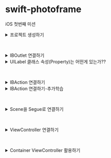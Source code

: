 # swift-photoframe
iOS 첫번째 미션

<details>
<summary>프로젝트 생성하기</summary>

## 주요 작업

- [x]  미션해결 저장소를 fork하고 clone한다.
- [x]  iOS 템플릿으로 프로젝트 생성한다.
- [x]  미션 해결하고 변경된 파일을 commit하고 원격 저장소에 push한다.
- [x]  GitHub 사이트에서 upstream 저장소에 PR 보낸다.
- [x]  PR 머지 이후 최종 버전을 로컬로 pull 가져온다.

## 학습 키워드

**Pull Request 하기 위한 과정들..**

1. Fork
2. clone, remote설정
3. branch 생성
4. 수정 작업 후 add, commit, push
5. Pull Request 생성
6. 코드리뷰, Merge Pull Reqest
7. Merge 이후 branch 삭제 및 동기화

**TabBarController :** 여러 뷰를 컨트롤러를 관리하는 컨테이너 뷰 컨트롤러

**ViewDidLoad :** 뷰의 컨트롤러가 메모리에 로드되고 난 후에 호출된다.

뷰의 로딩이 완료되었을 때, 시스템에 의해 자동으로 호출되기 때문에 초기화면을 구성하는 용도로 메서드를 주로 사용한다.

## 고민과 해결

첫 번째 Scene에 Custom Class를 ViewController지정하기
<img width="260" alt="스크린샷 2024-03-04 오후 5 04 06" src="https://github.com/joho2022/joho2022/assets/104732020/2a0f3841-bb56-4d27-9cd0-5a2cea5ff9e2">

## 결과
<img width="201" alt="스크린샷 2024-03-05 오후 12 13 33" src="https://github.com/joho2022/joho2022/assets/104732020/d189fa6c-c2ca-4561-a6a2-0508eca32d51">

## UITabBarController 와 UITabBar?
- UITabBarController
  
여러 뷰 컨트롤러를 관리하는 컨테이너 뷰 컨트롤러이다. 사용자가 탭 바의 탭을 선택하면, UITabBarController는 해당 탭에 연결된 뷰 컨트롤러의 뷰를 표시한다. ex) 사용자가 쉽게 접근할 수 있도록 하기 위해 사용한다.

- UITabBar

하나 이상의 탭 바 아이템을 표시하는 컨트롤이다. 일반적으로 하단 모서리에 위치하고, TabBar 내의 TabItem을 직접 추가, 삭제, 변경, 선택에 대한 응답을 제어하기 위해서는 delegate를 사용해야 한다.

## UITabBarController 와 UITabBar의 차이점
  UITabBarController는 탭 바 인터페이스를 가지는 컨테이너 뷰 컨트롤러이며,
  UITabBar는 단지 탭 바 UI 컴포넌트 자체를 나타내며, 탭 바 아이템의 선택과 관련된 동작은 직접 관리해야 한다.
  
  
## 관련 클래스
- UITabBarItem
탭 바에서 각 탭을 나타내는 아이템이다. 타이틀, 이미지, 선택된 이미지 등을 설정할 수 있다.

- UINavigationController
뷰 컨트롤러의 한 종류로, 네비게이션 스택 관리를 위해 사용된다.
ViewController는 계층을 이루면서 구성하고, 대표적으로 알려진 것이 NavigationController, TabBarController 이다..
 
</div>
</details>

&nbsp;

<details>
<summary>IBOutlet 연결하기</summary>

## 주요 작업

- [x]  First Scene에 있는 UILabel을 IBOutle으로 연결한다.
- [x]  연결한 아웃렛 변수에 값을 변경한다.
- [x]  firstLabel의 속성을 변경한다.

## 학습 키워드

**IBOutlet :** 스토리보드나 XIB 파일 내의 뷰와 같은 인터페이스 요소들을 코드 내의 변수나 상수에 연결할 수 있는 키워드

**Storyboard :** iOS와 macOS 앱 개발에 사용되는 시각적 도구로, Interface Builder의 일부

## 고민과 해결
<img width="260" alt="스크린샷 2024-03-05 오전 10 22 08" src="https://github.com/codesquad-members-2024/swift-photoframe/assets/104732020/dbbafe88-b152-4fcb-b275-44a6190d551f">
글자가 잘리는 현상 발생

- firstLabel.numberOfLines = 0 : 여러 줄의 텍스트를 표시할 수 있음, 현재 가로 줄을 해결해야하기 때문에 해결 안됨
- Label을 만들때 Label의 크기를 조절안해서 발생 → 크기를 조절함

## 결과
<img width="201" alt="스크린샷 2024-03-05 오후 12 13 33" src="https://github.com/joho2022/joho2022/assets/104732020/d189fa6c-c2ca-4561-a6a2-0508eca32d51">

</div>
</details>


<details>
<summary>UILabel 클래스 속성(Property)는 어떤게 있는가??</summary>

### text

레이블이 표시하는 기본 문자열, 이 속성을 통해 레이블에 표시될 텍스트를 넣을 수 있다

### **attributedText**

**NSAttributedString** 객체를 사용하여 문자열에 스타일을 적용할 수 있다.

1. example
<img width="290" alt="스크린샷 2024-03-05 오전 10 51 27" src="https://github.com/codesquad-members-2024/swift-photoframe/assets/104732020/229fdec5-8649-434e-a330-eccb35ccf35e">

```swift 
let fullText = firstLabel.text ?? ""
let attributedString = NSMutableAttributedString(string: fullText)
        
let range1 = (fullText as NSString).range(of: "KAI")
        
attributedString.addAttribute(.foregroundColor, value: UIColor.blue, range: range1)
        
let range2 = (fullText as NSString).range(of: "액자")
        
attributedString.addAttribute(.foregroundColor, value: UIColor.blue, range: range2)
firstLabel.attributedText = attributedString
```

### **textColor**

레이블 텍스트의 색상

- example
```swift
myLabel.textColor = UIColor.red

// RGB 값을 사용한 커스텀 색상
myLabel.textColor = UIColor(red: 0.1, green: 0.6, blue: 0.4, alpha: 1.0)
```

### **textAlignment**

텍스트의 수평 정렬을 결정한다.
![textAlignment](https://github.com/codesquad-members-2024/swift-photoframe/assets/104732020/8dd55150-eb03-471f-a218-c9cd3afd226e)

### **font**
```swift
// 기본 시스템 폰트 사용
firstLabel.font = UIFont.systemFont(ofSize: 40)

// 시스템 폰트 사용, 두께는 bold
firstLabel.font = UIFont.boldSystemFont(ofSize: 40)

// 시스템 폰트 사용, 두께는 semibold
firstLabel.font = UIFont.systemFont(ofSize: 40, weight: .semibold)

// 이탤릭 시스템 폰트 사용
firstLabel.font = UIFont.italicSystemFont(ofSize: 40)
```

### **lineBreakMode, lineBreakStrategy**

텍스트의 줄 바꿈 처리 방식을 결정하는 속성이다.

- **lineBreakMode**

UILabel이 여러 줄의 텍스트를 표시할 수 없을 때 줄바꿈을 결정한다.

```swift
.byWordWrapping: 단어 단위로 줄바꿈, 가장 기본적인 줄 바꿈 방식
.byCharWrapping: 문자 단위로 줄바꿈
.byClipping: 텍스트가 레이블 경계를 넘어가면 잘라낸다.
.byTruncatingHead: 텍스트의 앞부분을 생략하고 끝부분을 보여준다.
.byTruncatingTail: 텍스트의 끝부분을 생략한다.
.byTruncatingMiddle: 텍스트의 중간을 생략하고 앞뒤를 보여준다.
```

- **lineBreakStrategy**

iOS 13.0 이상에서 도입되었다. 텍스트의 줄바꿈 방식을 더 세밀하게 제어한다.
```swift
.pushOut: 가능한 한 줄바꿈을 피하여 단어들을 밀어낸다.
.hangulWordPriority: 한글 처리에 최적화된 줄바꿈을 사용한다. (주로 한글 텍스트에 적용)
.standard: 표준 줄바꿈 규칙을 사용한다.
```

### **isEnabled**

레이블이 활성화되어 있는지 여부 결정한다.

false를 설정하면 텍스트 색상이 흐려짐

## **텍스트 레이아웃**

### numberOfLines

텍스트를 표시할 최대 줄 수, 0으로 설정되면 무제한 줄을 표시할 수 있고, 텍스트의 야에 따라 높이가 조정된다

### **adjustsFontSizeToFitWidth**

속성이 true되면, 레이블의 너비에 맞춰서 텍스트 폰트크기가 자동으로 조정된다.

### **baselineAdjustment**

폰트 크기가 조정될 때 기준선의 조정방식을 결정한다.

### **minimumScaleFactor**

**adjustsFontSizeToFitWidth** 속성이 true인 경우, 텍스트 폰트 크기를 줄일 수 있는 최소 비율을 지정한다.

## 하이라이트

### highlightedTextColor

레이블의 텍스트에 적용된 강조 표시 색상

### isHighlighted

강조 표시로 레이블을 그릴지 여부를 나타내는 부울값

## 그림자

### shadowColor

텍스트의 그림자 색상

### shadowOffset

텍스트의 그림자 오프셋 (점 단위, 크기 및 방향 지정한다.)

</div>
</details>

&nbsp;

<details>
<summary>IBAction 연결하기</summary>

## 주요 작업

- [x]  IBAction을 연결하고 원하는 로직을 구현한다.
- [x]  버튼에 IBAction을 추가할 때 이벤트 종류를 학습한다.

## 학습 키워드

**IBAction : UI 요소(버튼)를 사용자가 해당 요소와 상호작용할 때 발생하는 이벤트를 코드 내의 메서드와 연결하기 위해 사용되는 키워드**

**UIButton : 사용자 상호 작용에 응답하여 사용자 지정 코드를 실행하는 컨트롤,** 

1. 사용자가 버튼을 탭할 때 특정 작업을 수행
2. 다양한 스타일 지원 (텍스트, 이미지), 
3. 상태에 따른 변화: **UIButton**은 다양한 상태(**normal**, **highlighted**, **disabled** 등)를 가진다.

## 고민과 해결

### IBOutlet 변수명 변경하는 법

마우스 우측클릭 → Refactor → Rename : @IBOutlet변수의 이름을 스토리보드와 연동을 유지한 채 변경 가능함

### IBAction 삭제 시 주의할 점

1. 코드 내 IBAction을 지워도 완벽하게 삭제되지 않음
2. IBAction을 연결한 객체를 클릭한 뒤 확인해보면 남아있는 action의 x를 눌러줘야 완벽하게 삭제가 된다.
<img width="644" alt="스크린샷 2024-03-05 오후 2 36 28" src="https://github.com/codesquad-members-2024/swift-photoframe/assets/104732020/d5a5a6d0-ed19-4088-9af4-c6ee205865f1">

    

## 결과

### Before

<img width="417" alt="스크린샷 2024-03-05 오후 2 39 05" src="https://github.com/codesquad-members-2024/swift-photoframe/assets/104732020/e864dbdb-0a81-4553-9759-41b3736be072">

### After
<img width="417" alt="스크린샷 2024-03-05 오후 2 39 13" src="https://github.com/codesquad-members-2024/swift-photoframe/assets/104732020/a6a44dd5-4487-4701-ab30-b0027f03d276">

</div>
</details>

<details>
<summary>IBAction 연결하기-추가학습</summary>

### IBAction과 IBOutlet 연결 구조

앱 실행 중 사용자의 UI 요소와의 상호 작용은 

**IBAction** 메서드를 통해 뷰에서 컨트롤러에 입력/변화를 준다.

**IBOutlet**을 통한 연결로 컨트롤러가 뷰에서 UI 요소의 상태를 업데이트한다.

### IBAction 이벤트 종류

### Did End On Exit

사용자가 텍스트 필드에서 편집을 마치고, Return 키, Done 키 등을 눌러 텍스트 필드의 편집을 종료할 때 발생

- 사용자가 로그인 폼에서 비밀번호 입력 후 Return 키를 눌러 로그인을 시도할 때 처리

### Editing Changed

텍스트 필드의 내용이 변경될 때마다 발생

사용자가 입력하는 동안 검색 결과를 필터링하거나 입력값을 검증 체크할 때 사용

### Editing Did Begin

사용자가 텍스트 필드에 터치하여 편집을 시작할 때 발생

텍스트 필드 선택 시 관련된 도움말이나 힌트를 표시할 때 사용

### Editing Did End

사용자가 텍스트 필드의 편집을 종료할 때 발생

편집이 끝난 후 입력 데이터의 검증, 텍스트 필드의 스타일을 변경할 때 사용

## **위에 4가지는 UITextField에서 사용자의 입력과 상호작용을 감지하고 처리하기 위해 사용**

### Primary Action Triggered

iOS 14이상에서 UIControlEvents에 추가된 새로운 이벤트 유형이다.

버튼을 연속해서 빠르게 여러 번 탭할 때 발생, 주로 사용자가 같은 버튼을 반복해서 누를 필요가 있을 때 사용. (숫자를 증가시키거나 감소시키는 Stepper ****컨트롤에 사용,

- **Touch Down** 이벤트가 처음 탭할 때 발생하는 반면,
- **Touch Down Repeat**은 그 이후 연속된 탭에서 발생하는 이벤트

### Touch Cancel

현재 터치가 취소되었을 때 발생 (전화나 텍스트 메시지 알림 등으로 인해 앱이 중단될 때 발생)

### Touch Down

사용자가 버튼 내부 어디에서든 터치를 시작할 때 발생

### Touch Down Repeat

사용자가 컨트롤을 길게 누르고 있을 때, **touchDown** 이벤트에 이어서 발생

### Touch Drag Enter

사용자가 버튼 외부에서 터치를 시작하고, 드래그하여 버튼 내부로 들어올 때 발생

### Touch Drag Exit

사용자가 버튼 내부에서 터치를 시작하고, 드래그하여 버튼 외부로 나갈 때 발생

### Touch Drag Outside

사용자가 버튼 내부에서 터치를 시작하고, 손가락을 들지 않은 채로 버튼 외부로 드래그할 때 발생

### Touch Up Outside

사용자가 버튼 내부에서 터치를 시작했지만, 버튼 외부에서 손가락을 떼었을 때 발생

### **valueChanged**

슬라이더, 스위치, 세그먼트 컨트롤과 같이 값이 변경될 때 발생하는 이벤트, 버튼에는 직접적으로 적용되지 않고, UIControl을 상속받은 다른 컨트롤에서 사용한다.

## 버튼에 액션을 여러개 추가할 수 있을까? ✅

<img width="300" alt="스크린샷_2024-03-05_오후_3 27 08" src="https://github.com/codesquad-members-2024/swift-photoframe/assets/104732020/2898a242-8c50-44ce-9092-778e1e62ec3a">

## 여러 버튼을 동시에 하나의 액션에 연결할 수 있을까?✅
<img width="670" alt="스크린샷 2024-03-05 오후 4 07 11" src="https://github.com/codesquad-members-2024/swift-photoframe/assets/104732020/9464c3ad-1d72-4eca-a9e3-73f351a373ce">

</div>
</details>

&nbsp;

<details>
<summary>Scene을 Segue로 연결하기</summary>

## 주요 작업

- [x]  새로운 Scene을 추가하고, Segue로 연결하기
- [x]  Segue에 액션에 있는 여러 항목들의 효과를 비교하며 학습하기

## 학습 키워드

<img width="521" alt="UIStructure" src="https://github.com/codesquad-members-2024/be-chess/assets/104732020/aa9eb0d3-1c8e-47ac-b42e-29249253a830">

### UIScreen

물리적인 화면의 속성을 나타낸다.

iOS 디바이스는 하나이상의 화면을 가질 수 있고, 기본 디스플레이와 외부 디스플레이처럼 각 화면은 UIScreen 객체로 표현된다.

### UIWindowScene

iOS13부터 도입되어 앱의 UI 인스턴스를 나타낸다.

하나의 앱이 여러개의 UIWindowScene을 가질 수 있따.

### UIWindow

앱의 콘텐츠를 담는 컨테이너,

하나 이상의 UIView를 포함한다. 사용자 인터페이스의 배경을 제공한다.

### UIView

화면에 표시되는 모든 시각적 요소의 기본 클래스

버튼, 텍스트 라벨, 이미지 등등.. 모든 UI컴포넌트는 UIView를 상속받아 구현된다.

**Scene :** 앱의 특정 화면 또는 뷰 컨트롤러의 인스턴스를 시각적으로 표현한다. 즉 사용자 인터페이스의 구조를 시각적으로 구성한 것

**Segue :** 뷰 컨트롤러 간의 화면전환

## 고민과 해결

## Segue에 액션에 있는 여러 항목들은 어떤 효과가 있는가?

### 모달

사용자에게 일시적으로 집중을 요구하는 컨텐츠를 표시할 때 사용한다.

### show(push)

UINavigationController에서 사용된다. 목적지 뷰 컨트롤러가 네비게이션 스택에 푸시된다.

네비게이션 바가 있을 경우, 자동으로 ‘뒤로’버튼이 제공되어 이전화면으로 돌아갈 수 있다.

→ 현재는 NavigationController가 아니기 때문에 모달형식으로 표시된다.

### show Detail

원래 화면을 Master, 새 화면을 Detail로 표시한다.

→ 아이폰에서는 똑같아 보이지만 아이패드에서는 화면이 둘로 분할돼서 보이게 된다.

### Present Modally

모달형식으로 표시된다. 원래화면은 새화면 뒤에 존재한다.

### Popover Presentation

아이패드에서 팝업창을 띄운다.

→ 아이폰에서는 show Detail처럼 의미가 없다.

## 결과
<img width="558" alt="스크린샷 2024-03-06 오후 12 54 38" src="https://github.com/codesquad-members-2024/be-chess/assets/104732020/99a8ab46-aaa0-48b9-9876-9a9b82842ff6">

</div>
</details>

&nbsp;

<details>
<summary>ViewController 연결하기</summary>

## 🎯주요 작업

- [x]  ViewController 역할과 동작 방식 학습
- [x]  ViewController 콜백  함수 역할과 실행순서 학습
- [x]  ViewController와 Scene 연결
- [x]  Segue를 제거하고 다음 화면을 보여줄 때 코드구현

## 📚학습 키워드
![다운로드](https://github.com/codesquad-members-2024/swift-photoframe/assets/104732020/1bcc76a9-1b97-4a77-8049-4db1cd47adc1)

### View LifeCycle : 뷰 컨트롤러의 생성부터 소멸까지의 생명주기

### loadView()

뷰 컨트롤러가 관리하는 뷰가 로드되는 단계, 직접 호출하는 경우는 거의 없다

### viewDidLoad()

뷰의 로딩이 완료된 후 호출된다. 뷰의 초기 설정을 구성하는데 사용,

이 시점에 뷰의 계층구조가 메모리에 로드되었지만, 아직 화면에 나타나지 않은 상태

### viewWillAppear

뷰 컨트롤러의 뷰가 뷰 계층에 추가되고 화면에 보이기 직전에 호출한다.

뷰의 크기 조정, 데이터 새로고침 등이 이루어질 수 있다.

### viewDidAppear

뷰 컨트롤러의 뷰가 뷰 계층에 추가되어 화면에 나타난 직후 호출된다.

애니메이션을 시작하거나, 뷰가 나타난 후 필요한 작업을 수행할 때 사용

### viewWillDisappear

뷰 컨트롤러의 뷰가 뷰 계층에서 사라지기 직전에 호출된다.

이 시점에서 작업을 정리하거나, 키보드를 숨기는 등의 작업을 수행할 때 사용

### viewDidDisappear

뷰 컨트롤러의 뷰가 뷰 계층에서 사라지고 화면에서 사라진 직후 호출된다.

### ViewController : iOS 앱에서 화면의 기본단위의 “뷰”를 관리하는 역할

UIKit프레임워크의 중심적인 역할을 하는 클래스 중 하나,

사용자 인터페이스의 화면을 담당,

즉, UIViewController는 하나 이상의 뷰(UIView 객체)를 관리하며, 이 뷰들은 사용자와의 상호작용을 처리하고 데이터를 표시

## 💻결과
![step5](https://github.com/codesquad-members-2024/swift-photoframe/assets/104732020/5d36290c-a85f-4edc-88d4-a85164da2634)
<img width="702" alt="스크린샷 2024-03-07 오전 7 29 28" src="https://github.com/codesquad-members-2024/swift-photoframe/assets/104732020/7e1be3e0-9760-4e4c-b063-c45ba203dc12">

## 📚추가학습

## 뷰 컨트롤러와 관련된…

### viewController 역할

- 뷰 계층 관리한다
- 뷰를 관리하면서 필요한 데이터 사이 매개체이다
- 화면 전체의 사용자 상호작용과 리소스를 관리한다
- 화면 사이즈, 회전에 대해 대응한다.

root view controller는 화면을 가득 채우는 것!!!!!!!

### MVC (Model View Controller)

디자인 패턴, 애플리케이션을 세 가지 구성요소로 나눠 관리한다.

- Model : 데이터와 비즈니스 담당
- View : 사용자 인터페이스 담당
- Controller : 모델과 뷰 사이의 상호작용 - ViewController는 여기에 담당

### Scene

메뉴, 게임 플레이, 점수 화면처럼 사용자에게 보여지는 하나의 화면

## UIScene

iOS13에 도입됨. Scene의 생명주기를 관리하는 클래스라고 생각, UIScene을 사용함으로

앱은 여러개의 독립적인 Scene을 사용할 수 있음
![b8139742d00d42ac54ef57499fb91db1](https://github.com/codesquad-members-2024/swift-photoframe/assets/104732020/2a666d45-8f37-4d85-bd10-de6c6995e2be)

ex ) iPadOS의 Split View와 같은 고급 멀티태스킹 기능

### UIWindowScene

UIScene의 서브클래스

하나의 앱이 여러개의 UIWindowScene을 가질 수 있다. 그리고 하나 이상의 윈도우(Window)를 관리하는 데 특화된 클래스

멀티 윈도우 환경에서 각 윈도우의 생명 주기와 관련된 이벤트를 처리

### Window

보통 아무 그려지는 것이 없고, 검정색 바탕, 그위에 rootViewController가 윈도우를 가득채우는 역할

## System View Controllers

애플은 View Controller를 자주 사용하라고 권장한다

이때, 개발자가 자주 사용하는 표준 사용자 인터페이스를 쉽게 구현할 수 있도록, 일관된 사용자 경험을 제공하기 위해 iOS 시스템에 의해 사전에 디자인되고 구현된 컨트롤러이다.

## Segue를 제거하고 다음 화면을 보여줄 때 코드로 보여주는 방법.. 3가지가 있음

1. ViewController의 view 바꿔치기
    1. ViewController의 view를 바꿔치는 방법은 메모리 overflow 위험이 있기 때문에 좋은 방법이 아니다.
2. ViewController가 다른 ViewController를 호출(present)
<img width="857" alt="스크린샷 2024-03-07 오후 1 17 56" src="https://github.com/codesquad-members-2024/swift-photoframe/assets/104732020/b6c368fe-6edc-4faf-b4ac-880ccdf40939">

3. NavigationViewController 사용하여 화면 전환(push)

</div>
</details>

&nbsp;

<details>
<summary>Container ViewController 활용하기</summary>

## 🎯주요 작업

- [x]  네비게이션 컨트롤러를 Embed시켜서 동작

## 📚학습 키워드

### **ViewController Container**

직접 무언가를 보여주는 역할이 아니며, 뷰 컨트롤러 간에 부모-자식 관계를 형성하여 자식을 관리하는 역할을 하는 뷰 뷰컨트롤러이다.

즉, viewController Container가 Content View Controller들을 관리하는 것으로 하나의 개념으로 생각한다.

UIKit에서 기본적으로 제공하는 System Container View Controller들이 있다.

- UITabBarController
- UINavigationController

### **TabBarController**

 화면 하단에 위치한 탭 바를 통해 사용자는 다양한 섹션(뷰 컨트롤러) 사이를 쉽게 전환할 수 있다.

소셜 미디어 앱의 예시) 홈 피드,  검색 기능,  프로필 설정

### **NavigationController**

계층적인 콘텐츠 구조, 뷰 컨트롤러를 스택에 넣고(pop and push) 빼는 방식으로 관리. 

화면 상단의 네비게이션 바를 통해 사용자는 현재 위치를 확인하고 이전 화면으로 돌아갈 수 있다.

결론…

- **UITabBarController:** 앱의 주요 섹션 간의 전환을 위해 사용
- **UINavigationController:** 각 섹션 내의 상세 내용이나 추가 단계로 이동을 관리하기 위해 사용

## 💻고민과 해결

### 내비게이션 컨트롤러가 있을 경우와 없을 경우 화면 전환 동작이 어떻게 다른지, 화면들 포함관계가 있는지에 대해..

### 네비게이션 컨트롤러가 있는 경우 ✅
<img width="403" alt="스크린샷 2024-03-07 오후 5 05 30" src="https://github.com/codesquad-members-2024/swift-photoframe/assets/104732020/1694a273-07a7-4e52-b306-d08c6f0dc586">

하나 이상의 뷰 컨트롤러를 계층적으로 관리하게 된다. 

사용하게 되면 뷰 컨트롤러들이 스택으로 쌓이게 된다.

- 사용자가 새로운 화면으로 이동하면 뷰 컨트롤러가 스택의 맨위에 push
- 사용자가 이전 화면으로 이동하면 뷰 컨트롤러가 스택에서 pop → 화면이 사라짐

네비게이션 바를 통해 자동으로 ‘뒤로’버튼이 제공되고, 사용자가 계층적인 콘텐츠 구조를 쉽게 파악이 가능하다.

### 네비게이션 컨트롤러가 없는 경우 ❌
<img width="403" alt="스크린샷 2024-03-07 오후 5 05 42" src="https://github.com/codesquad-members-2024/swift-photoframe/assets/104732020/83f7c28e-1fb9-4174-9567-3ca95460c404">

계층적인 구조가 아닌, 설정화면이나 로그인 화면처럼 사용자가 임시로 방문하는 화면에 주로 사용한다.

모달 형식으로 표시되고 뷰 컨트롤러는 이전 화면의 위에 오버레이 형태로 표시된다.

overlay: 뷰 원본의 공간을 기준으로 그 위에 새로운 뷰를 중첩하여 쌓는 기능을 하는 수식어

각각의 모달은 독립적인 관계이다.

화면은 present(_:animated:completion:)메서드, dismiss(animated:completion:) 메서드통해 동작한다.

## 🤔결과
![ContainerViewController](https://github.com/codesquad-members-2024/swift-photoframe/assets/104732020/6cb8ea16-1672-4c1b-9493-9d32f59bb133)

## 📚추가학습

## 뷰컨트롤러 컨테이너는 또 어떤 클래스가 있는가?

### UISplitViewController
<img width="590" alt="ui-split-view-overview~dark@2x" src="https://github.com/codesquad-members-2024/swift-photoframe/assets/104732020/0e8b344c-9e8c-4fd0-a0a0-c7e2a8fa634f">

iPad / 화면을 두 영역으로 나누어서, 마스터/디테일 인터페이스를 구현

예시) 한쪽에는 목록, 다른 한쪽에는 세부 정보

SplitView는 Navigation Controller들에 담겨있는 child view controller들을 감싸고 있다.

만약 Navigation Controller 없이 child View controller를 SplitView에 연결하면, SplitView가 알아서 Navigation Controller를 생성!!

### **UIPageViewController**

사용자가 좌우로 스와이프하여 페이지 간을 전환할 수 있는 인터페이스를 제공

페이지 기반의 콘텐츠나 연속된 데이터 컬렉션을 보여줄 때 사용한다. ( 각 페이지는 뷰 컨트롤러로 관리)

## 내비게이션 컨트롤러 관련 메서드가 왜 push / pop 인가?

네비게이션 컨트롤러는 스택의 동작 방식으로 작동된다. 

스택은 LIFO( Last in First Out)으로 마지막 추가된 항목이 가장 먼저 제거되는 원리로 유래되어서 관련의 메서드가 push, pop이다.

</div>
</details>
